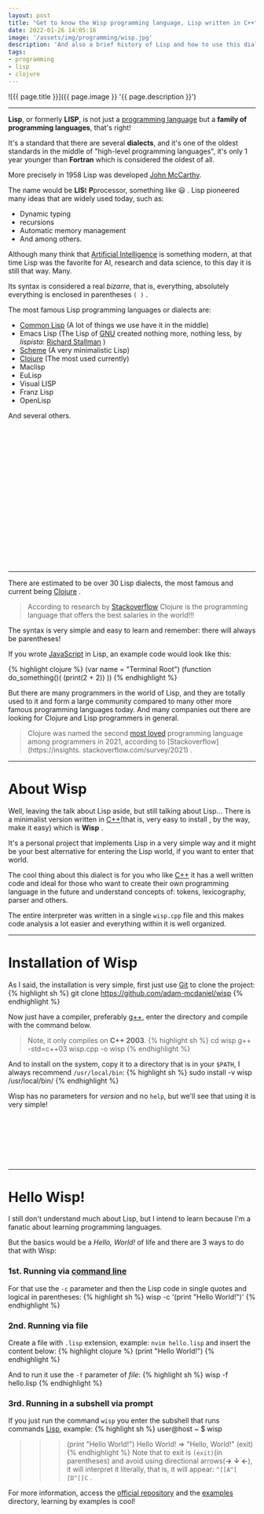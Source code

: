 ```yaml
---
layout: post
title: "Get to know the Wisp programming language, Lisp written in C++"
date: 2022-01-26 14:05:16
image: '/assets/img/programming/wisp.jpg'
description: 'And also a brief history of Lisp and how to use this dialect of the parentheses family more.'
tags:
- programming
- lisp
- clojure
---
```


![{{ page.title }}]({{ page.image }} '{{ page.description }}')

---

**Lisp**, or formerly **LISP**, is not just a [programming language](https://terminalroot.com/hello-world-in-25-programming-languages-proposal-docs-and-links/) but a **family of programming languages**, that's right!

It's a standard that there are several **dialects**, and it's one of the oldest standards in the middle of "high-level programming languages", it's only 1 year younger than **Fortran** which is considered the oldest of all.

More precisely in 1958 Lisp was developed [John McCarthy](https://en.wikipedia.org/wiki/John_McCarthy_(computer_scientist)).

The name would be **LIS**t **P**processor, something like 😃 . Lisp pioneered many ideas that are widely used today, such as:
- Dynamic typing
- recursions
- Automatic memory management
- And among others.

Although many think that [Artificial Intelligence](https://terminalroot.com/tags/#ai) is something modern, at that time Lisp was the favorite for AI, research and data science, to this day it is still that way. Many.

Its syntax is considered a real *bizarre*, that is, everything, absolutely everything is enclosed in parentheses `( )` .

The most famous Lisp programming languages or dialects are:
- [Common Lisp](http://common-lisp.net/) (A lot of things we use have it in the middle)
- Emacs Lisp (The Lisp of [GNU](https://terminalroot.com/tags#gnu) created nothing more, nothing less, by *lispista*: [Richard Stallman](https://stallman.org/) )
- [Scheme](http://www.scheme-reports.org/) (A very minimalistic Lisp)
- [Clojure](https://clojure.org/) (The most used currently)
- Maclisp
- EuLisp
- Visual LISP
- Franz Lisp
- OpenLisp

And several others.


<!-- SQUARE - GAMES ROOT -->
<script async src="//pagead2.googlesyndication.com/pagead/js/adsbygoogle.js"></script>
<ins class="adsbygoogle"
style="display:inline-block;width:336px;height:280px"
data-ad-client="ca-pub-2838251107855362"
data-ad-slot="5351066970"></ins>
<script>
(adsbygoogle = window.adsbygoogle || []).push({});
</script>

---

There are estimated to be over 30 Lisp dialects, the most famous and current being [Clojure](https://clojure.org/) .
> According to research by [Stackoverflow](https://insights.stackoverflow.com/survey/2021) Clojure is the programming language that offers the best salaries in the world!!!

The syntax is very simple and easy to learn and remember: there will always be parentheses!

If you wrote [JavaScript](https://terminalroot.com/tags#javascript) in Lisp, an example code would look like this:

{% highlight clojure %}
(var name = "Terminal Root")
(function do_something()(
  (print(2 + 2))
))
{% endhighlight %}

But there are many programmers in the world of Lisp, and they are totally used to it and form a large community compared to many other more famous programming languages today. And many companies out there are looking for Clojure and Lisp programmers in general.

> Clojure was named the second [most loved](https://insights.stackoverflow.com/survey/2021) programming language among programmers in 2021, according to [Stackoverflow](https://insights. stackoverflow.com/survey/2021) .

---

# About Wisp
Well, leaving the talk about Lisp aside, but still talking about Lisp... There is a minimalist version written in [C++](https://terminalroot.com/tags#cpp)(that is, very easy to install , by the way, make it easy) which is **Wisp** .

It's a personal project that implements Lisp in a very simple way and it might be your best alternative for entering the Lisp world, if you want to enter that world.

The cool thing about this dialect is for you who like [C++](https://terminalroot.com/tags#cpp) it has a well written code and ideal for those who want to create their own programming language in the future and understand concepts of: tokens, lexicography, parser and others.

The entire interpreter was written in a single `wisp.cpp` file and this makes code analysis a lot easier and everything within it is well organized.

---

# Installation of Wisp
As I said, the installation is very simple, first just use [Git](https://terminalroot.com/tags#git) to clone the project:
{% highlight sh %}
git clone https://github.com/adam-mcdaniel/wisp
{% endhighlight %}

Now just have a compiler, preferably [g++](https://terminalroot.com/tags#gcc), enter the directory and compile with the command below.
> Note, it only compiles on **C++ 2003**.
{% highlight sh %}
cd wisp
g++ -std=c++03 wisp.cpp -o wisp
{% endhighlight %}

And to install on the system, copy it to a directory that is in your `$PATH`, I always recommend `/usr/local/bin`:
{% highlight sh %}
sudo install -v wisp /usr/local/bin/
{% endhighlight %}

Wisp has no parameters for *version* and no `help`, but we'll see that using it is very simple!


<!-- MINI ADS -->
<script async src="//pagead2.googlesyndication.com/pagead/js/adsbygoogle.js"></script>
<!-- Games Root -->
<ins class="adsbygoogle"
style="display:inline-block;width:730px;height:95px"
data-ad-client="ca-pub-2838251107855362"
data-ad-slot="5351066970"></ins>
<script>
(adsbygoogle = window.adsbygoogle || []).push({});
</script>

---

# Hello Wisp!
I still don't understand much about Lisp, but I intend to learn because I'm a fanatic about learning programming languages.

But the basics would be a *Hello, World!* of life and there are 3 ways to do that with Wisp:

### 1st. Running via [command line](https://terminalroot.com/tags#comandos)
For that use the `-c` parameter and then the Lisp code in single quotes and logical in parentheses:
{% highlight sh %}
wisp -c '(print "Hello World!")'
{% endhighlight %}

### 2nd. Running via file
Create a file with `.lisp` extension, example: `nvim hello.lisp` and insert the content below:
{% highlight clojure %}
(print "Hello World!")
{% endhighlight %}

And to run it use the `-f` parameter of *file*:
{% highlight sh %}
wisp -f hello.lisp
{% endhighlight %}

### 3rd. Running in a subshell via prompt
If you just run the command `wisp` you enter the subshell that runs commands [Lisp](https://en.wikipedia.org/wiki/Lisp_(programming_language)), example:
{% highlight sh %}
user@host ~ $ wisp
>>> (print "Hello World!")
Hello World!
 => "Hello, World!"
>>> (exit)
{% endhighlight %}
> Note that to exit is `(exit)`(in parentheses) and avoid using directional arrows(**→ ↓ ←**), it will interpret it literally, that is, it will appear: `^[[A^[ [D^[[C` .

For more information, access the [official repository](https://github.com/adam-mcdaniel/wisp) and the [examples](https://github.com/adam-mcdaniel/wisp/tree/main/examples) directory, learning by examples is cool!

